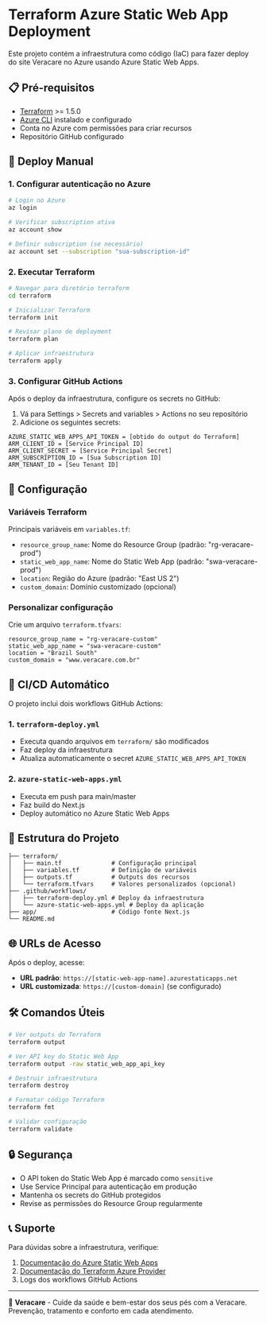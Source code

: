 # Terraform Azure Static Web App Deployment

Este projeto contém a infraestrutura como código (IaC) para fazer deploy do site Veracare no Azure usando Azure Static Web Apps.

## 📋 Pré-requisitos

- [Terraform](https://www.terraform.io/downloads.html) >= 1.5.0
- [Azure CLI](https://docs.microsoft.com/en-us/cli/azure/install-azure-cli) instalado e configurado
- Conta no Azure com permissões para criar recursos
- Repositório GitHub configurado

## 🚀 Deploy Manual

### 1. Configurar autenticação no Azure

```bash
# Login no Azure
az login

# Verificar subscription ativa
az account show

# Definir subscription (se necessário)
az account set --subscription "sua-subscription-id"
```

### 2. Executar Terraform

```bash
# Navegar para diretório terraform
cd terraform

# Inicializar Terraform
terraform init

# Revisar plano de deployment
terraform plan

# Aplicar infraestrutura
terraform apply
```

### 3. Configurar GitHub Actions

Após o deploy da infraestrutura, configure os secrets no GitHub:

1. Vá para Settings > Secrets and variables > Actions no seu repositório
2. Adicione os seguintes secrets:

```
AZURE_STATIC_WEB_APPS_API_TOKEN = [obtido do output do Terraform]
ARM_CLIENT_ID = [Service Principal ID]
ARM_CLIENT_SECRET = [Service Principal Secret]
ARM_SUBSCRIPTION_ID = [Sua Subscription ID]
ARM_TENANT_ID = [Seu Tenant ID]
```

## 🔧 Configuração

### Variáveis Terraform

Principais variáveis em `variables.tf`:

- `resource_group_name`: Nome do Resource Group (padrão: "rg-veracare-prod")
- `static_web_app_name`: Nome do Static Web App (padrão: "swa-veracare-prod")
- `location`: Região do Azure (padrão: "East US 2")
- `custom_domain`: Domínio customizado (opcional)

### Personalizar configuração

Crie um arquivo `terraform.tfvars`:

```hcl
resource_group_name = "rg-veracare-custom"
static_web_app_name = "swa-veracare-custom"
location = "Brazil South"
custom_domain = "www.veracare.com.br"
```

## 🤖 CI/CD Automático

O projeto inclui dois workflows GitHub Actions:

### 1. `terraform-deploy.yml`
- Executa quando arquivos em `terraform/` são modificados
- Faz deploy da infraestrutura
- Atualiza automaticamente o secret `AZURE_STATIC_WEB_APPS_API_TOKEN`

### 2. `azure-static-web-apps.yml`
- Executa em push para main/master
- Faz build do Next.js
- Deploy automático no Azure Static Web Apps

## 📁 Estrutura do Projeto

```
├── terraform/
│   ├── main.tf              # Configuração principal
│   ├── variables.tf         # Definição de variáveis
│   ├── outputs.tf           # Outputs dos recursos
│   └── terraform.tfvars     # Valores personalizados (opcional)
├── .github/workflows/
│   ├── terraform-deploy.yml # Deploy da infraestrutura
│   └── azure-static-web-apps.yml # Deploy da aplicação
├── app/                     # Código fonte Next.js
└── README.md
```

## 🌐 URLs de Acesso

Após o deploy, acesse:

- **URL padrão**: `https://[static-web-app-name].azurestaticapps.net`
- **URL customizada**: `https://[custom-domain]` (se configurado)

## 🛠️ Comandos Úteis

```bash
# Ver outputs do Terraform
terraform output

# Ver API key do Static Web App
terraform output -raw static_web_app_api_key

# Destruir infraestrutura
terraform destroy

# Formatar código Terraform
terraform fmt

# Validar configuração
terraform validate
```

## 🔒 Segurança

- O API token do Static Web App é marcado como `sensitive`
- Use Service Principal para autenticação em produção
- Mantenha os secrets do GitHub protegidos
- Revise as permissões do Resource Group regularmente

## 📞 Suporte

Para dúvidas sobre a infraestrutura, verifique:

1. [Documentação do Azure Static Web Apps](https://docs.microsoft.com/en-us/azure/static-web-apps/)
2. [Documentação do Terraform Azure Provider](https://registry.terraform.io/providers/hashicorp/azurerm/latest/docs)
3. Logs dos workflows GitHub Actions

---

🏥 **Veracare** - Cuide da saúde e bem-estar dos seus pés com a Veracare. Prevenção, tratamento e conforto em cada atendimento.